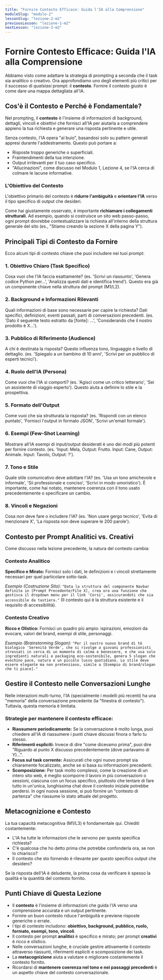 ```yaml
---
title: "Fornire Contesto Efficace: Guida l'IA alla Comprensione"
moduleSlug: "modulo-2"
lessonSlug: "lezione-2-m2"
previousLesson: "lezione-1-m2"
nextLesson: "lezione-3-m2"
---
```


# Fornire Contesto Efficace: Guida l'IA alla Comprensione

Abbiamo visto come adattare la strategia di prompting a seconda che il task sia analitico o creativo. Ora approfondiamo uno degli elementi più critici per il successo di *qualsiasi* prompt: il **contesto**. Fornire il contesto giusto è come dare una mappa dettagliata all'IA.

## Cos'è il Contesto e Perché è Fondamentale?

Nel prompting, il **contesto** è l'insieme di informazioni di background, dettagli, vincoli e obiettivi che fornisci all'IA per aiutarla a comprendere appieno la tua richiesta e generare una risposta pertinente e utile.

Senza contesto, l'IA opera "al buio", basandosi solo su pattern generali appresi durante l'addestramento. Questo può portare a:

- Risposte troppo generiche o superficiali.
- Fraintendimenti della tua intenzione.
- Output irrilevanti per il tuo caso specifico.
- "Allucinazioni", come discusso nel Modulo 1, Lezione 4, se l'IA cerca di colmare le lacune informative.

### L'Obiettivo del Contesto

L'obiettivo primario del contesto è **ridurre l'ambiguità** e **orientare l'IA** verso il tipo specifico di output che desideri.

Come hai giustamente osservato, è importante **richiamare i collegamenti strutturali**. Ad esempio, quando si costruisce un sito web passo-passo, ogni prompt dovrebbe contestualizzare la richiesta all'interno della struttura generale del sito (es., "Stiamo creando la sezione X della pagina Y").

## Principali Tipi di Contesto da Fornire

Ecco alcuni tipi di contesto chiave che puoi includere nei tuoi prompt:

### 1. Obiettivo Chiaro (Task Specifico)
Cosa vuoi che l'IA faccia esattamente? (es. 'Scrivi un riassunto', 'Genera codice Python per...', 'Analizza questi dati e identifica trend'). Questo era già un componente chiave nella struttura del prompt (M1/L2).

### 2. Background e Informazioni Rilevanti
Quali informazioni di base sono necessarie per capire la richiesta? Dati specifici, definizioni, eventi passati, parti di conversazioni precedenti. (es. 'Dato il seguente testo estratto da [fonte]: ...', 'Considerando che il nostro prodotto è X...').

### 3. Pubblico di Riferimento (Audience)
A chi è destinata la risposta? Questo influenza tono, linguaggio e livello di dettaglio. (es. 'Spiegalo a un bambino di 10 anni', 'Scrivi per un pubblico di esperti tecnici').

### 4. Ruolo dell'IA (Persona)
Come vuoi che l'IA si comporti? (es. 'Agisci come un critico letterario', 'Sei un assistente di viaggio esperto'). Questo aiuta a definire lo stile e la prospettiva.

### 5. Formato dell'Output
Come vuoi che sia strutturata la risposta? (es. 'Rispondi con un elenco puntato', 'Fornisci l'output in formato JSON', 'Scrivi un'email formale').

### 6. Esempi (Few-Shot Learning)
Mostrare all'IA esempi di input/output desiderati è uno dei modi più potenti per fornire contesto. (es. 'Input: Mela, Output: Frutto. Input: Cane, Output: Animale. Input: Tavolo, Output: ?').

### 7. Tono e Stile
Quale stile comunicativo deve adottare l'IA? (es. 'Usa un tono amichevole e informale', 'Sii professionale e conciso', 'Scrivi in modo umoristico'). È importante, come hai notato, mantenere coerenza con il tono usato precedentemente o specificare un cambio.

### 8. Vincoli e Negazioni
Cosa *non* deve fare o includere l'IA? (es. 'Non usare gergo tecnico', 'Evita di menzionare X', 'La risposta non deve superare le 200 parole').

## Contesto per Prompt Analitici vs. Creativi

Come discusso nella lezione precedente, la natura del contesto cambia:

### Contesto Analitico
**Specifico e Mirato:** Fornisci solo i dati, le definizioni e i vincoli strettamente necessari per quel particolare sotto-task.

*Esempio (Costruzione Sito):* `"Data la struttura del componente Navbar definita in [Prompt Precedente/File X], crea ora una funzione che gestisca il dropdown menu per il link 'Corsi', assicurandoti che sia accessibile da tastiera."` (Il contesto qui è la struttura esistente e il requisito di accessibilità).

### Contesto Creativo
**Ricco e Olistico:** Fornisci un quadro più ampio: ispirazioni, emozioni da evocare, valori del brand, esempi di stile, personaggi.

*Esempio (Brainstorming Slogan):* `"Per il nostro nuovo brand di tè biologico 'Serenità Verde', che si rivolge a giovani professionisti stressati in cerca di un momento di calma e benessere, e che usa solo ingredienti naturali e packaging eco-sostenibile, genera 5 slogan che evochino pace, natura e un piccolo lusso quotidiano. Lo stile deve essere elegante ma non pretenzioso, simile a [Esempio di brand/slogan che ti piace]."`

## Gestire il Contesto nelle Conversazioni Lunghe

Nelle interazioni multi-turno, l'IA (specialmente i modelli più recenti) ha una "memoria" della conversazione precedente (la "finestra di contesto"). Tuttavia, questa memoria è limitata.

### Strategie per mantenere il contesto efficace:

- **Riassumere periodicamente:** Se la conversazione è molto lunga, puoi chiedere all'IA di riassumere i punti chiave discussi finora o farlo tu stesso.
- **Riferimenti espliciti:** Invece di dire "come dicevamo prima", puoi dire "Riguardo al punto X discusso precedentemente (dove parlavamo di Y)...".
- **Focus sul task corrente:** Assicurati che ogni nuovo prompt sia chiaramente focalizzato, anche se si basa su informazioni precedenti.
- **Scomposizione:** Per task molto complessi, come la creazione di un intero sito web, è meglio scomporre il lavoro in più conversazioni o sessioni, ciascuna con un focus specifico, piuttosto che tentare di fare tutto in un'unica, lunghissima chat dove il contesto iniziale potrebbe perdersi. In ogni nuova sessione, si può fornire un "contesto di partenza" che riassume lo stato attuale del progetto.

## Metacognizione e Contesto

La tua capacità metacognitiva (M1/L3) è fondamentale qui. Chiediti costantemente:

- L'IA ha tutte le informazioni che le servono per questa specifica richiesta?
- C'è qualcosa che ho detto prima che potrebbe confonderla ora, se non lo chiarisco?
- Il contesto che sto fornendo è rilevante per *questo* specifico output che desidero?

Se la risposta dell'IA è deludente, la prima cosa da verificare è spesso la qualità e la quantità del contesto fornito.

## Punti Chiave di Questa Lezione

- Il **contesto** è l'insieme di informazioni che guida l'IA verso una comprensione accurata e un output pertinente.
- Fornire un buon contesto riduce l'ambiguità e previene risposte generiche o errate.
- I tipi di contesto includono: **obiettivo, background, pubblico, ruolo, formato, esempi, tono, vincoli**.
- Il contesto per prompt **analitici** è specifico e mirato; per prompt **creativi** è ricco e olistico.
- Nelle conversazioni lunghe, è cruciale gestire attivamente il contesto attraverso riassunti, riferimenti espliciti e scomposizione dei task.
- La **metacognizione** aiuta a valutare e migliorare costantemente il contesto fornito.
- Ricordarsi di **mantenere coerenza nel tono e nei passaggi precedenti** è un aspetto chiave del contesto conversazionale.
